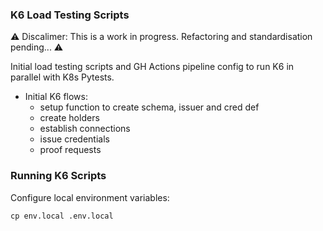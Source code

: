 ### K6 Load Testing Scripts
⚠️ Discalimer: This is a work in progress. Refactoring and standardisation pending... ⚠️

Initial load testing scripts and GH Actions pipeline config to run K6 in parallel with K8s Pytests.

- Initial K6 flows:
  - setup function to create schema, issuer and cred def
  - create holders
  - establish connections
  - issue credentials
  - proof requests


### Running K6 Scripts
Configure local environment variables:
```
cp env.local .env.local
```
